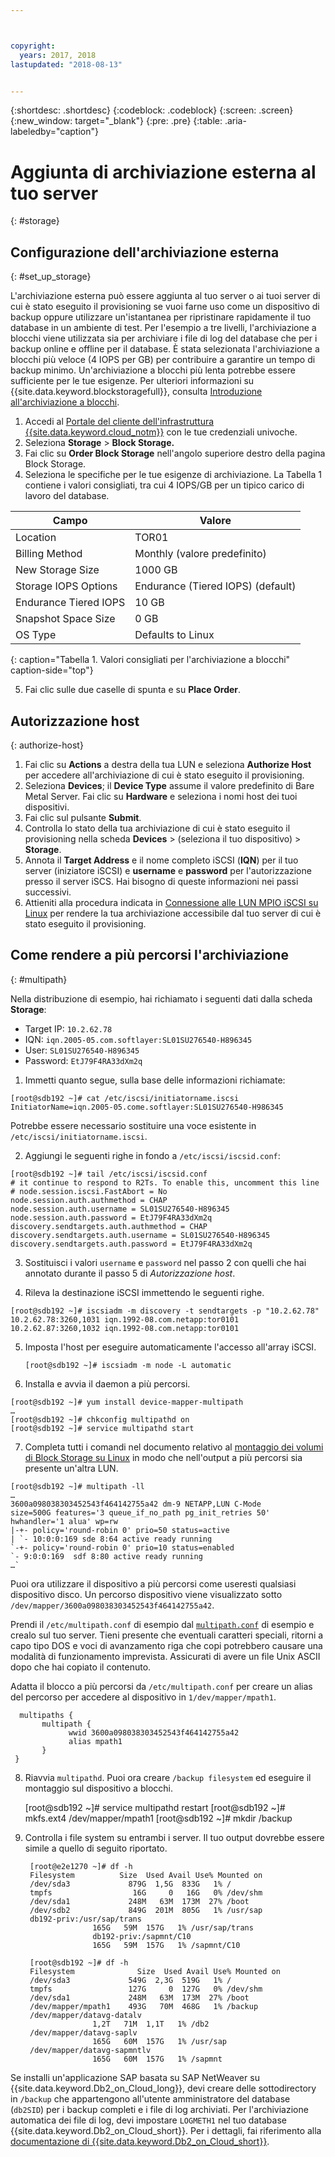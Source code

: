 ```yaml
---



copyright:
  years: 2017, 2018
lastupdated: "2018-08-13"


---
```


{:shortdesc: .shortdesc}
{:codeblock: .codeblock}
{:screen: .screen}
{:new_window: target="_blank"}
{:pre: .pre}
{:table: .aria-labeledby="caption"}

# Aggiunta di archiviazione esterna al tuo server
{: #storage}

## Configurazione dell'archiviazione esterna
{: #set_up_storage}

L'archiviazione esterna può essere aggiunta al tuo server o ai tuoi server di cui è stato eseguito il provisioning se vuoi farne uso come un dispositivo di backup oppure utilizzare un'istantanea per ripristinare rapidamente il tuo database in un ambiente di test. Per l'esempio a tre livelli, l'archiviazione a blocchi viene utilizzata sia per archiviare i file di log del database che per i backup online e offline per il database. È stata selezionata l'archiviazione a blocchi più veloce (4 IOPS per GB) per contribuire a garantire un tempo di backup minimo. Un'archiviazione a blocchi più lenta potrebbe essere sufficiente per le tue esigenze. Per ulteriori informazioni su {{site.data.keyword.blockstoragefull}}, consulta [Introduzione all'archiviazione a blocchi](https://console.bluemix.net/docs/infrastructure/BlockStorage/index.html#getting-started-with-block-storage).


1. Accedi al [Portale del cliente dell'infrastruttura {{site.data.keyword.cloud_notm}}](https://control.softlayer.com/) con le tue credenziali univoche.
2. Seleziona **Storage** > **Block Storage.**
3. Fai clic su **Order Block Storage** nell'angolo superiore destro della pagina Block Storage.
4. Seleziona le specifiche per le tue esigenze di archiviazione. La Tabella 1 contiene i valori consigliati, tra cui 4 IOPS/GB per un tipico carico di lavoro del database.

|              Campo               |      Valore                                        |
| -------------------------------- | ------------------------------------------------- |
|Location                          | TOR01                                             |
|Billing Method                    | Monthly (valore predefinito)                                 |
|New Storage Size                  | 1000 GB                                           |
|Storage IOPS Options              | Endurance (Tiered IOPS) (default)                 |
|Endurance Tiered IOPS             | 10 GB                                             |
|Snapshot Space Size               | 0 GB                                              |
|OS Type                           | Defaults to Linux                                 |
{: caption="Tabella 1. Valori consigliati per l'archiviazione a blocchi" caption-side="top"}

5. Fai clic sulle due caselle di spunta e su **Place Order**.

## Autorizzazione host
{: authorize-host}

1. Fai clic su **Actions** a destra della tua LUN e seleziona **Authorize Host** per accedere all'archiviazione di cui è stato eseguito il provisioning.
2. Seleziona **Devices**; il **Device Type** assume il valore predefinito di Bare Metal Server. Fai clic su **Hardware** e seleziona i nomi host dei tuoi dispositivi.
3. Fai clic sul pulsante **Submit**.
4. Controlla lo stato della tua archiviazione di cui è stato eseguito il provisioning nella scheda **Devices** > (seleziona il tuo dispositivo) > **Storage**.
5. Annota il **Target Address** e il nome completo iSCSI (**IQN**) per il tuo server (iniziatore iSCSI) e **username** e **password** per l'autorizzazione presso il server iSCS. Hai bisogno di queste informazioni nei passi successivi.
6. Attieniti alla procedura indicata in [Connessione alle LUN MPIO iSCSI su Linux](https://console.bluemix.net/docs/infrastructure/BlockStorage/accessing_block_storage_linux.html#connecting-to-mpio-iscsi-luns-on-linux) per rendere la tua archiviazione accessibile dal tuo server di cui è stato eseguito il provisioning.

## Come rendere a più percorsi l'archiviazione
{: #multipath}

Nella distribuzione di esempio, hai richiamato i seguenti dati dalla scheda **Storage**:
  * Target IP: `10.2.62.78`
  * IQN: `iqn.2005-05.com.softlayer:SL01SU276540-H896345`
  * User: `SL01SU276540-H896345`
  * Password: `EtJ79F4RA33dXm2q`

1. Immetti quanto segue, sulla base delle informazioni richiamate:
```
[root@sdb192 ~]# cat /etc/iscsi/initiatorname.iscsi
InitiatorName=iqn.2005-05.come.softlayer:SL01SU276540-H986345
```
   Potrebbe essere necessario sostituire una voce esistente in `/etc/iscsi/initiatorname.iscsi`.

2. Aggiungi le seguenti righe in fondo a `/etc/iscsi/iscsid.conf`:
```
[root@sdb192 ~]# tail /etc/iscsi/iscsid.conf
# it continue to respond to R2Ts. To enable this, uncomment this line
# node.session.iscsi.FastAbort = No
node.session.auth.authmethod = CHAP
node.session.auth.username = SL01SU276540-H896345
node.session.auth.password = EtJ79F4RA33dXm2q
discovery.sendtargets.auth.authmethod = CHAP
discovery.sendtargets.auth.username = SL01SU276540-H896345
discovery.sendtargets.auth.password = EtJ79F4RA33dXm2q
```

3. Sostituisci i valori `username` e `password` nel passo 2 con quelli che hai annotato durante il passo 5 di *Autorizzazione host*.

4. Rileva la destinazione iSCSI immettendo le seguenti righe.
```
[root@sdb192 ~]# iscsiadm -m discovery -t sendtargets -p "10.2.62.78"
10.2.62.78:3260,1031 iqn.1992-08.com.netapp:tor0101
10.2.62.87:3260,1032 iqn.1992-08.com.netapp:tor0101
```

5. Imposta l'host per eseguire automaticamente l'accesso all'array iSCSI.

      `[root@sdb192 ~]# iscsiadm -m node -L automatic`

6. Installa e avvia il daemon a più percorsi.
```
[root@sdb192 ~]# yum install device-mapper-multipath
…
[root@sdb192 ~]# chkconfig multipathd on
[root@sdb192 ~]# service multipathd start
```

7. Completa tutti i comandi nel documento relativo al [montaggio dei volumi di Block Storage su Linux](https://console.bluemix.net/docs/infrastructure/BlockStorage/accessing_block_storage_linux.html#mounting-block-storage-volumes) in modo che nell'output a più percorsi sia presente un'altra LUN.
```
[root@sdb192 ~]# multipath -ll
…
3600a098038303452543f464142755a42 dm-9 NETAPP,LUN C-Mode
size=500G features='3 queue_if_no_path pg_init_retries 50' hwhandler='1 alua' wp=rw
|-+- policy='round-robin 0' prio=50 status=active
| `- 10:0:0:169 sde 8:64 active ready running
`-+- policy='round-robin 0' prio=10 status=enabled
`- 9:0:0:169  sdf 8:80 active ready running
…`
```

Puoi ora utilizzare il dispositivo a più percorsi come useresti qualsiasi dispositivo disco. Un percorso dispositivo viene visualizzato sotto `/dev/mapper/3600a098038303452543f464142755a42`.

Prendi il `/etc/multipath.conf` di esempio dal [ `multipath.conf`](/docs/infrastructure/sap-netweaver-rhel-qrg/rhel-sample.html#sample) di esempio e crealo sul tuo server. Tieni presente che eventuali caratteri speciali, ritorni a capo tipo DOS e voci di avanzamento riga che copi potrebbero causare una modalità di funzionamento imprevista. Assicurati di avere un file Unix ASCII dopo che hai copiato il contenuto.

Adatta il blocco a più percorsi da `/etc/multipath.conf` per creare un alias del percorso per accedere al dispositivo in `1/dev/mapper/mpath1`.

      multipaths {
	       multipath {
		         wwid 3600a098038303452543f464142755a42
		         alias mpath1
	       }
     }

8. Riavvia `multipathd`. Puoi ora creare `/backup filesystem` ed eseguire il montaggio sul dispositivo a blocchi.

      [root@sdb192 ~]# service multipathd restart
      [root@sdb192 ~]# mkfs.ext4 /dev/mapper/mpath1
      [root@sdb192 ~]# mkdir  /backup

9. Controlla i file system su entrambi i server. Il tuo output dovrebbe essere simile a quello di seguito riportato.

        [root@e2e1270 ~]# df -h
        Filesystem		    Size  Used Avail Use% Mounted on
        /dev/sda3             879G  1,5G  833G   1% /
        tmpfs                  16G     0   16G   0% /dev/shm
        /dev/sda1             248M   63M  173M  27% /boot
        /dev/sdb2             849G  201M  805G   1% /usr/sap
        db192-priv:/usr/sap/trans
                      165G   59M  157G   1% /usr/sap/trans
                      db192-priv:/sapmnt/C10
                      165G   59M  157G   1% /sapmnt/C10

        [root@sdb192 ~]# df -h
        Filesystem      	    Size  Used Avail Use% Mounted on
        /dev/sda3             549G  2,3G  519G   1% /
        tmpfs                 127G     0  127G   0% /dev/shm
        /dev/sda1             248M   63M  173M  27% /boot
        /dev/mapper/mpath1    493G   70M  468G   1% /backup
        /dev/mapper/datavg-datalv
                      1,2T   71M  1,1T   1% /db2
        /dev/mapper/datavg-saplv
                      165G   60M  157G   1% /usr/sap
        /dev/mapper/datavg-sapmntlv
                      165G   60M  157G   1% /sapmnt

Se installi un'applicazione SAP basata su SAP NetWeaver su {{site.data.keyword.Db2_on_Cloud_long}}, devi creare delle sottodirectory in `/backup` che appartengono all'utente amministratore del database (`db2SID`) per i backup completi e i file di log archiviati. Per l'archiviazione automatica dei file di log, devi impostare `LOGMETH1` nel tuo database {{site.data.keyword.Db2_on_Cloud_short}}. Per i dettagli, fai riferimento alla [documentazione di {{site.data.keyword.Db2_on_Cloud_short}}](http://www.ibm.com/support/knowledgecenter/SSEPGG_10.5.0/com.ibm.db2.luw.admin.ha.doc/doc/c0051344.html).
